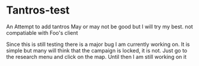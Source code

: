 # Tantros-test
An Attempt to add tantros
May or may not be good but I will try my best.
not compatiable with Foo's client

Since this is still testing there is a major bug I am currently working on.
It is simple but many will think that the campaign is locked, it is not.
Just go to the research menu and click on the map. Until then I am still working on it
